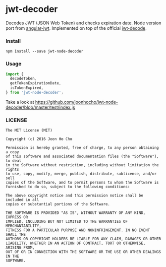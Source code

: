 # jwt-decoder
Decodes JWT (JSON Web Token) and checks expiration date. Node version port from [angular-jwt](https://github.com/auth0/angular-jwt).
Implemented on top of the official [jwt-decode](https://github.com/auth0/jwt-decode).

### Install
```
npm install --save jwt-node-decoder
```

### Usage
```javascript
import {
  decodeToken,
  getTokenExpirationDate,
  isTokenExpired,
} from 'jwt-node-decoder';
```

Take a look at https://github.com/joonhocho/jwt-node-decoder/blob/master/test/index.js
    
### LICENSE
    The MIT License (MIT)
    
    Copyright (c) 2016 Joon Ho Cho
    
    Permission is hereby granted, free of charge, to any person obtaining a copy
    of this software and associated documentation files (the "Software"), to deal
    in the Software without restriction, including without limitation the rights
    to use, copy, modify, merge, publish, distribute, sublicense, and/or sell
    copies of the Software, and to permit persons to whom the Software is
    furnished to do so, subject to the following conditions:
    
    The above copyright notice and this permission notice shall be included in all
    copies or substantial portions of the Software.
    
    THE SOFTWARE IS PROVIDED "AS IS", WITHOUT WARRANTY OF ANY KIND, EXPRESS OR
    IMPLIED, INCLUDING BUT NOT LIMITED TO THE WARRANTIES OF MERCHANTABILITY,
    FITNESS FOR A PARTICULAR PURPOSE AND NONINFRINGEMENT. IN NO EVENT SHALL THE
    AUTHORS OR COPYRIGHT HOLDERS BE LIABLE FOR ANY CLAIM, DAMAGES OR OTHER
    LIABILITY, WHETHER IN AN ACTION OF CONTRACT, TORT OR OTHERWISE, ARISING FROM,
    OUT OF OR IN CONNECTION WITH THE SOFTWARE OR THE USE OR OTHER DEALINGS IN THE
    SOFTWARE.
